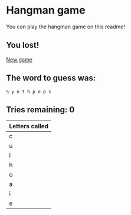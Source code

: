 <!--## Hello there 👋
![Coding image](https://github.com/roveroniandrea/roveroniandrea/blob/master/images/coding-resize.gif)-->
# Hangman game
You can play the hangman game on this readme!
<!--GAME-->
## You lost!
[New game](https:&#x2F;&#x2F;github.com&#x2F;roveroniandrea&#x2F;roveroniandrea&#x2F;issues&#x2F;new?title&#x3D;hangman%7Cnew-game&amp;body&#x3D;Just+push+%27Submit+new+issue%27+without+editing+the+title.+The+README+will+be+updated+after+approximately+30+seconds.)

## The word to guess was:
```
S y n t h p o p s
```
## Tries remaining: 0

| Letters called |
| -----------    |
|       c        |
|       u        |
|       l        |
|       h        |
|       o        |
|       a        |
|       i        |
|       e        |
<!--DATAeyJ3b3JkIjoic3ludGhwb3BzIiwiZ3Vlc3NlZCI6WzEsMSwxLDEsMSwxLDEsMSwxXSwidHJpZXNSZW1haW5pbmciOjAsImxldHRlcnNDYWxsZWQiOlsiYyIsInUiLCJsIiwiaCIsIm8iLCJhIiwiaSIsImUiXX0=DATA-->